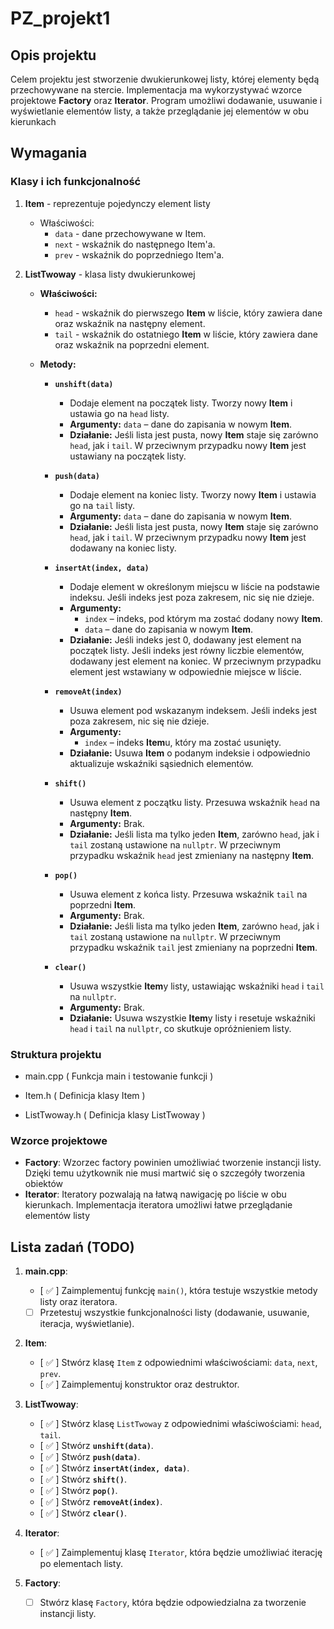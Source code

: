 # PZ_projekt1

## Opis projektu

Celem projektu jest stworzenie dwukierunkowej listy, której elementy będą przechowywane na stercie. Implementacja ma wykorzystywać wzorce projektowe **Factory** oraz **Iterator**. Program umożliwi dodawanie, usuwanie i wyświetlanie elementów listy, a także przeglądanie jej elementów w obu kierunkach

## Wymagania

### Klasy i ich funkcjonalność

1. **Item** - reprezentuje pojedynczy element listy
    - Właściwości:
        - `data` - dane przechowywane w Item.
        - `next` - wskaźnik do następnego Item'a.
        - `prev` - wskaźnik do poprzedniego Item'a.

1. **ListTwoway** - klasa listy dwukierunkowej
   - **Właściwości:**
     - `head` - wskaźnik do pierwszego **Item** w liście, który zawiera dane oraz wskaźnik na następny element.
     - `tail` - wskaźnik do ostatniego **Item** w liście, który zawiera dane oraz wskaźnik na poprzedni element.
   
   - **Metody:**

     - **`unshift(data)`**  
       - Dodaje element na początek listy. Tworzy nowy **Item** i ustawia go na `head` listy.
       - **Argumenty:** `data` – dane do zapisania w nowym **Item**.
       - **Działanie:** Jeśli lista jest pusta, nowy **Item** staje się zarówno `head`, jak i `tail`. W przeciwnym przypadku nowy **Item** jest ustawiany na początek listy.

     - **`push(data)`**  
       - Dodaje element na koniec listy. Tworzy nowy **Item** i ustawia go na `tail` listy.
       - **Argumenty:** `data` – dane do zapisania w nowym **Item**.
       - **Działanie:** Jeśli lista jest pusta, nowy **Item** staje się zarówno `head`, jak i `tail`. W przeciwnym przypadku nowy **Item** jest dodawany na koniec listy.

     - **`insertAt(index, data)`**  
       - Dodaje element w określonym miejscu w liście na podstawie indeksu. Jeśli indeks jest poza zakresem, nic się nie dzieje.
       - **Argumenty:** 
         - `index` – indeks, pod którym ma zostać dodany nowy **Item**.
         - `data` – dane do zapisania w nowym **Item**.
       - **Działanie:** Jeśli indeks jest 0, dodawany jest element na początek listy. Jeśli indeks jest równy liczbie elementów, dodawany jest element na koniec. W przeciwnym przypadku element jest wstawiany w odpowiednie miejsce w liście.

     - **`removeAt(index)`**  
       - Usuwa element pod wskazanym indeksem. Jeśli indeks jest poza zakresem, nic się nie dzieje.
       - **Argumenty:**
         - `index` – indeks **Item**u, który ma zostać usunięty.
       - **Działanie:** Usuwa **Item** o podanym indeksie i odpowiednio aktualizuje wskaźniki sąsiednich elementów.

     - **`shift()`**  
       - Usuwa element z początku listy. Przesuwa wskaźnik `head` na następny **Item**.
       - **Argumenty:** Brak.
       - **Działanie:** Jeśli lista ma tylko jeden **Item**, zarówno `head`, jak i `tail` zostaną ustawione na `nullptr`. W przeciwnym przypadku wskaźnik `head` jest zmieniany na następny **Item**.

     - **`pop()`**  
       - Usuwa element z końca listy. Przesuwa wskaźnik `tail` na poprzedni **Item**.
       - **Argumenty:** Brak.
       - **Działanie:** Jeśli lista ma tylko jeden **Item**, zarówno `head`, jak i `tail` zostaną ustawione na `nullptr`. W przeciwnym przypadku wskaźnik `tail` jest zmieniany na poprzedni **Item**.

     - **`clear()`**  
       - Usuwa wszystkie **Item**y listy, ustawiając wskaźniki `head` i `tail` na `nullptr`.
       - **Argumenty:** Brak.
       - **Działanie:** Usuwa wszystkie **Item**y listy i resetuje wskaźniki `head` i `tail` na `nullptr`, co skutkuje opróżnieniem listy.


### Struktura projektu

- main.cpp ( Funkcja main i testowanie funkcji )

- Item.h ( Definicja klasy Item )

- ListTwoway.h ( Definicja klasy ListTwoway )

### Wzorce projektowe

- **Factory**: Wzorzec factory powinien umożliwiać tworzenie instancji listy. Dzięki temu użytkownik nie musi martwić się o szczegóły tworzenia obiektów
- **Iterator**: Iteratory pozwalają na łatwą nawigację po liście w obu kierunkach. Implementacja iteratora umożliwi łatwe przeglądanie elementów listy

## Lista zadań (TODO)

1. **main.cpp**:
    - [ ✅ ] Zaimplementuj funkcję `main()`, która testuje wszystkie metody listy oraz iteratora.
    - [ ] Przetestuj wszystkie funkcjonalności listy (dodawanie, usuwanie, iteracja, wyświetlanie).
2. **Item**:
    - [ ✅ ] Stwórz klasę `Item` z odpowiednimi właściwościami: `data`, `next`, `prev`.
    - [ ✅ ] Zaimplementuj konstruktor oraz destruktor.
3. **ListTwoway**:
    - [ ✅ ] Stwórz klasę `ListTwoway` z odpowiednimi właściwościami: `head`, `tail`.
    - [ ✅ ] Stwórz **`unshift(data)`**.
    - [ ✅ ] Stwórz **`push(data)`**.
    - [ ✅ ] Stwórz **`insertAt(index, data)`**.
    - [ ✅ ] Stwórz **`shift()`**.
    - [ ✅ ] Stwórz **`pop()`**.
    - [ ✅ ] Stwórz **`removeAt(index)`**.
    - [ ✅ ] Stwórz **`clear()`**.

4. **Iterator**:
    - [ ✅ ] Zaimplementuj klasę `Iterator`, która będzie umożliwiać iterację po elementach listy.

5. **Factory**:
    - [ ] Stwórz klasę `Factory`, która będzie odpowiedzialna za tworzenie instancji listy.
